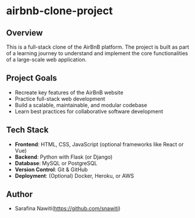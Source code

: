 # airbnb-clone-project
## Overview

This is a full-stack clone of the AirBnB platform. The project is built as part of a learning journey to understand and implement the core functionalities of a large-scale web application.

## Project Goals

- Recreate key features of the AirBnB website
- Practice full-stack web development
- Build a scalable, maintainable, and modular codebase
- Learn best practices for collaborative software development

## Tech Stack

- **Frontend**: HTML, CSS, JavaScript (optional frameworks like React or Vue)
- **Backend**: Python with Flask (or Django)
- **Database**: MySQL or PostgreSQL
- **Version Control**: Git & GitHub
- **Deployment**: (Optional) Docker, Heroku, or AWS

## Author

- Sarafina Nawiti(https://github.com/snawiti)
